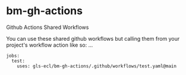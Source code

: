 # bm-gh-actions
Github Actions Shared Workflows

You can use these shared github workflows but calling them from your project's workflow action like so: 
...

```
jobs:
  test:
    uses: gls-ecl/bm-gh-actions/.github/workflows/test.yaml@main
```
